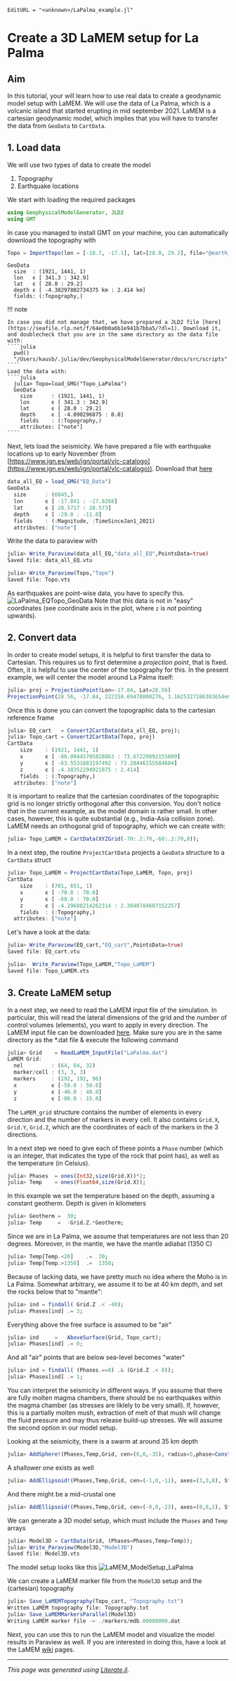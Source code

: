 ```@meta
EditURL = "<unknown>/LaPalma_example.jl"
```

# Create a 3D LaMEM setup for La Palma

## Aim
In this tutorial, your will learn how to use real data to create a geodynamic model setup with LaMEM. We will use the data of La Palma, which is a volcanic island that started erupting in mid september 2021.
LaMEM is a cartesian geodynamic model, which implies that you will have to transfer the data from `GeoData` to `CartData`.


## 1. Load data
We will use two types of data to create the model
 1) Topography
 2) Earthquake locations

We start with loading the required packages

````julia
using GeophysicalModelGenerator, JLD2
using GMT
````

In case you managed to install GMT on your machine, you can automatically download the topography with

````julia
Topo = ImportTopo(lon = [-18.7, -17.1], lat=[28.0, 29.2], file="@earth_relief_03s.grd")
````

````
GeoData
  size  : (1921, 1441, 1)
  lon   ϵ [ 341.3 : 342.9]
  lat   ϵ [ 28.0 : 29.2]
  depth ϵ [ -4.38297802734375 km : 2.414 km]
  fields: (:Topography,)
````

!!! note

    In case you did not manage that, we have prepared a JLD2 file [here](https://seafile.rlp.net/f/64e0b0a6b1e941b7bba5/?dl=1). Download it, and doublecheck that you are in the same directory as the data file with:
    ````julia
      pwd()
      "/Users/kausb/.julia/dev/GeophysicalModelGenerator/docs/src/scripts"
    ````
    Load the data with:
    ````julia
      julia> Topo=load_GMG("Topo_LaPalma")
      GeoData
        size      : (1921, 1441, 1)
        lon       ϵ [ 341.3 : 342.9]
        lat       ϵ [ 28.0 : 29.2]
        depth     ϵ [ -4.090296875 : 0.0]
        fields    : (:Topography,)
        attributes: ["note"]
    ````

Next, lets load the seismicity. We have prepared a file with earthquake locations up to early November (from [https://www.ign.es/web/ign/portal/vlc-catalogo](https://www.ign.es/web/ign/portal/vlc-catalogo)).
Download that [here](https://seafile.rlp.net/f/64e0b0a6b1e941b7bba5/?dl=1)

````julia
data_all_EQ = load_GMG("EQ_Data")
GeoData
  size      : (6045,)
  lon       ϵ [ -17.841 : -17.8268]
  lat       ϵ [ 28.5717 : 28.573]
  depth     ϵ [ -29.0 : -11.0]
  fields    : (:Magnitude, :TimeSinceJan1_2021)
  attributes: ["note"]
````

Write the data to paraview with
````julia
julia> Write_Paraview(data_all_EQ,"data_all_EQ",PointsData=true)
Saved file: data_all_EQ.vtu

julia> Write_Paraview(Topo,"Topo")
Saved file: Topo.vts
````

As earthquakes are point-wise data, you have to specify this.
![LaPalma_EQTopo_GeoData](../assets/img/TopoEQs_LaPalma_GeoData.png)
Note that this data is not in "easy" coordinates (see coordinate axis in the plot, where `z` is *not* pointing upwards).

## 2. Convert data
In order to create model setups, it is helpful to first transfer the data to Cartesian.
This requires us to first determine a *projection point*, that is fixed. Often, it is helpful to use the center of the topography for this. In the present example, we will center the model around La Palma itself:

````julia
julia> proj = ProjectionPoint(Lon=-17.84, Lat=28.56)
ProjectionPoint(28.56, -17.84, 222158.69478000276, 3.1625327286383654e6, 28, true)
````

Once this is done you can convert the topographic data to the cartesian reference frame

````julia
julia> EQ_cart   = Convert2CartData(data_all_EQ, proj);
julia> Topo_cart = Convert2CartData(Topo, proj)
CartData
    size    : (1921, 1441, 1)
    x       ϵ [ -86.09445705828863 : 73.67229892155609]
    y       ϵ [ -63.5531883197492 : 73.28446155584604]
    z       ϵ [ -4.38352294921875 : 2.414]
    fields  : (:Topography,)
  attributes: ["note"]
````

It is important to realize that the cartesian coordinates of the topographic grid is no longer strictly orthogonal after this conversion. You don't notice that in the current example, as the model domain is rather small.
In other cases, however, this is quite substantial (e.g., India-Asia collision zone).
LaMEM needs an orthogonal grid of topography, which we can create with:

````julia
julia> Topo_LaMEM = CartData(XYZGrid(-70:.2:70,-60:.2:70,0));
````

In a next step, the routine `ProjectCartData` projects a `GeoData` structure to a `CartData` struct

````julia
julia> Topo_LaMEM = ProjectCartData(Topo_LaMEM, Topo, proj)
CartData
    size    : (701, 651, 1)
    x       ϵ [ -70.0 : 70.0]
    y       ϵ [ -60.0 : 70.0]
    z       ϵ [ -4.29608214262314 : 2.3840784607152257]
    fields  : (:Topography,)
  attributes: ["note"]
````

Let's have a look at the data:

````julia
julia> Write_Paraview(EQ_cart,"EQ_cart",PointsData=true)
Saved file: EQ_cart.vtu

julia>  Write_Paraview(Topo_LaMEM,"Topo_LaMEM")
Saved file: Topo_LaMEM.vts
````

## 3. Create LaMEM setup

In a next step, we need to read the LaMEM input file of the simulation. In particular, this will read the lateral dimensions of the grid and
the number of control volumes (elements), you want to apply in every direction.
The LaMEM input file can be downloaded [here](../scripts/LaPalma.dat).
Make sure you are in the same directory as the *.dat file & execute the following command

````julia
julia> Grid    = ReadLaMEM_InputFile("LaPalma.dat")
LaMEM Grid:
  nel         : (64, 64, 32)
  marker/cell : (3, 3, 3)
  markers     : (192, 192, 96)
  x           ϵ [-50.0 : 50.0]
  y           ϵ [-40.0 : 40.0]
  z           ϵ [-80.0 : 15.0]
````

The `LaMEM_grid` structure contains the number of elements in every direction and the number of markers in every cell.
It also contains `Grid.X`, `Grid.Y`, `Grid.Z`, which are the coordinates of each of the markers in the 3 directions.

In a next step we need to give each of these points a `Phase` number (which is an integer, that indicates the type of the rock that point has), as well as the temperature (in Celsius).

````julia
julia> Phases  = ones(Int32,size(Grid.X))*2;
julia> Temp    = ones(Float64,size(Grid.X));
````

In this example we set the temperature based on the depth, assuming a constant geotherm. Depth is given in kilometers

````julia
julia> Geotherm =  30;
julia> Temp     =  -Grid.Z.*Geotherm;
````

Since we are in La Palma, we assume that temperatures are not less than 20 degrees. Moreover, in the mantle, we have the mantle adiabat (1350 C)

````julia
julia> Temp[Temp.<20]    .=  20;
julia> Temp[Temp.>1350]  .=  1350;
````

Because of lacking data, we have pretty much no idea where the Moho is in La Palma.
Somewhat arbitrary, we assume it to be at 40 km depth, and set the rocks below that to "mantle":

````julia
julia> ind = findall( Grid.Z .< -40);
julia> Phases[ind] .= 3;
````

Everything above the free surface is assumed to be "air"

````julia
julia> ind     =   AboveSurface(Grid, Topo_cart);
julia> Phases[ind] .= 0;
````

And all "air" points that are below sea-level becomes "water"

````julia
julia> ind = findall( (Phases.==0) .& (Grid.Z .< 0));
julia> Phases[ind] .= 1;
````

You can interpret the seismicity in different ways. If you assume that there are fully molten magma chambers, there should be no earthquakes within the magma chamber (as stresses are liklely to be very small).
If, however, this is a partially molten mush, extraction of melt of that mush will change the fluid pressure and may thus release build-up stresses.
We will assume the second option in our model setup.

Looking at the seismicity, there is a swarm at around 35 km depth

````julia
julia> AddSphere!(Phases,Temp,Grid, cen=(0,0,-35), radius=5,phase=ConstantPhase(5), T=ConstantTemp(1200));
````

A shallower one exists as well

````julia
julia> AddEllipsoid!(Phases,Temp,Grid, cen=(-1,0,-11), axes=(3,3,8), StrikeAngle=225, DipAngle=45, phase=ConstantPhase(5), T=ConstantTemp(1200));
````

And there might be a mid-crustal one

````julia
julia> AddEllipsoid!(Phases,Temp,Grid, cen=(-0,0,-23), axes=(8,8,2), StrikeAngle=0, DipAngle=0, phase=ConstantPhase(5), T=ConstantTemp(1200));
````

We can generate a 3D model setup, which must include the `Phases` and `Temp` arrays

````julia
julia> Model3D = CartData(Grid, (Phases=Phases,Temp=Temp));
julia> Write_Paraview(Model3D,"Model3D")
Saved file: Model3D.vts
````

The model setup looks like this
![LaMEM_ModelSetup_LaPalma](../assets/img/LaMEM_ModelSetup_LaPalma.png)

We can create a LaMEM marker file from the `Model3D` setup and the (cartesian) topography

````julia
julia> Save_LaMEMTopography(Topo_cart, "Topography.txt")
Written LaMEM topography file: Topography.txt
julia> Save_LaMEMMarkersParallel(Model3D)
Writing LaMEM marker file -> ./markers/mdb.00000000.dat
````


Next, you can use this to run the LaMEM model and visualize the model results in Paraview as well.
If you are interested in doing this, have a look at the LaMEM [wiki](https://bitbucket.org/bkaus/lamem/wiki/Home) pages.

---

*This page was generated using [Literate.jl](https://github.com/fredrikekre/Literate.jl).*
